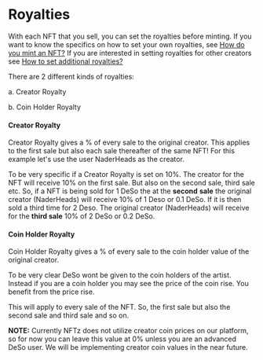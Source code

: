 # Royalties

With each NFT that you sell, you can set the royalties before minting. If you want to know the specifics on how to set your own royalties, see [How do you mint an NFT?](how-do-you-mint-sell-an-nft.md) If you are interested in setting royalties for other creators see [How to set additional royalties? ](how-to-set-additional-royalties-advanced.md)



There are 2 different kinds of royalties:

a. Creator Royalty

b. Coin Holder Royalty



#### Creator Royalty

Creator Royalty gives a % of every sale to the original creator. This applies to the first sale but also each sale thereafter of the same NFT! For this example let's use the user NaderHeads as the creator.&#x20;

To be very specific if a Creator Royalty is set on 10%. The creator for the NFT will receive 10% on the first sale. But also on the second sale, third sale etc. So, if a NFT is being sold for 1 DeSo the at the **second** **sale** the original creator (NaderHeads) will receive 10% of 1 Deso or 0.1 DeSo. If it is then sold a third time for 2 Deso. The original creator (NaderHeads) will receive for the **third sale** 10% of 2 DeSo or 0.2 DeSo. &#x20;



#### Coin Holder Royalty

Coin Holder Royalty gives a % of every sale to the coin holder value of the original creator.&#x20;

To be very clear DeSo wont be given to the coin holders of the artist. Instead if you are a coin holder you may see the price of the coin rise. You benefit from the price rise. &#x20;

This will apply to every sale of the NFT. So, the first sale but also the second sale and third sale and so on.&#x20;

**NOTE:** Currently NFTz does not utilize creator coin prices on our platform, so for now you can leave this value at 0% unless you are an advanced DeSo user.  We will be implementing creator coin values in the near future.
